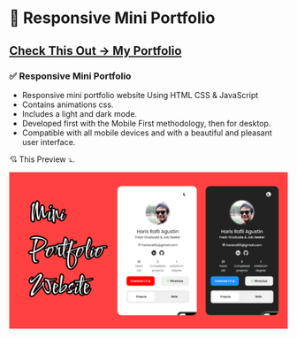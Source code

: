 # 💼 Responsive Mini Portfolio
## [Check This Out -> My Portfolio](https://haris-rafli-portfolio.vercel.app/)
### ✅ Responsive Mini Portfolio

- Responsive mini portfolio website Using HTML CSS & JavaScript
- Contains animations css.
- Includes a light and dark mode.
- Developed first with the Mobile First methodology, then for desktop.
- Compatible with all mobile devices and with a beautiful and pleasant user interface.

💘 This Preview ⤵. 

![preview img](assets/preview.png)
